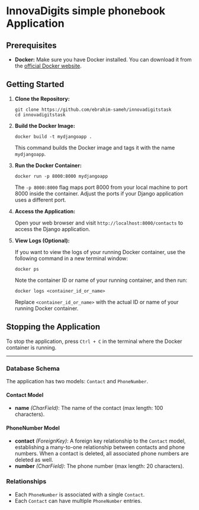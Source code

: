 # InnovaDigits simple phonebook Application


## Prerequisites

- **Docker:** Make sure you have Docker installed. You can download it from the [official Docker website](https://www.docker.com/get-started).

## Getting Started

1. **Clone the Repository:**

   ```
   git clone https://github.com/ebrahim-sameh/innovadigitstask
   cd innovadigitstask
   ```

2. **Build the Docker Image:**

   ```
   docker build -t mydjangoapp .
   ```

   This command builds the Docker image and tags it with the name `mydjangoapp`.

3. **Run the Docker Container:**

   ```
   docker run -p 8000:8000 mydjangoapp
   ```

   The `-p 8000:8000` flag maps port 8000 from your local machine to port 8000 inside the container. Adjust the ports if your Django application uses a different port.

4. **Access the Application:**

   Open your web browser and visit `http://localhost:8000/contacts` to access the Django application.

5. **View Logs (Optional):**

   If you want to view the logs of your running Docker container, use the following command in a new terminal window:

   ```
   docker ps
   ```

   Note the container ID or name of your running container, and then run:

   ```
   docker logs <container_id_or_name>
   ```

   Replace `<container_id_or_name>` with the actual ID or name of your running Docker container.

## Stopping the Application

To stop the application, press `Ctrl + C` in the terminal where the Docker container is running.

---

### Database Schema

The application has two models: `Contact` and `PhoneNumber`.

#### Contact Model
- **name** *(CharField)*: The name of the contact (max length: 100 characters).

#### PhoneNumber Model
- **contact** *(ForeignKey)*: A foreign key relationship to the `Contact` model, establishing a many-to-one relationship between contacts and phone numbers. When a contact is deleted, all associated phone numbers are deleted as well.
- **number** *(CharField)*: The phone number (max length: 20 characters).

### Relationships
- Each `PhoneNumber` is associated with a single `Contact`.
- Each `Contact` can have multiple `PhoneNumber` entries.
